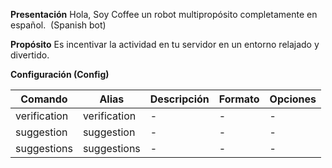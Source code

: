 **Presentación**
Hola, Soy Coffee un robot multipropósito completamente en español.  (Spanish bot)

**Propósito**
Es incentivar la actividad en tu servidor en un entorno relajado y divertido.

**Configuración (Config)**

| Comando | Alias | Descripción | Formato | Opciones |
| - | - | - | - | - |
| verification | verification | - | - | - |
| suggestion | suggestion | - | - | - |
| suggestions | suggestions | - | - | - |

